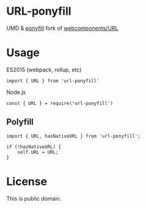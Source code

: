 # URL-ponyfill

UMD & [ponyfill](ponyfill.com) fork of [webcomponents/URL](github.com/webcomponents/url)

# Usage

ES2015 (webpack, rollup, etc)
```
import { URL } from 'url-ponyfill'
```

Node.js
```
const { URL } = require('url-ponyfill')
```


## Polyfill

```
import { URL, hasNativeURL } from 'url-ponyfill';

if (!hasNativeURL) {
    self.URL = URL;
}
```

# License

This is public domain.
